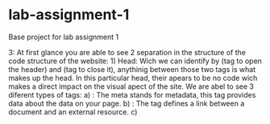 # lab-assignment-1
Base project for lab assignment 1

3: 
At first glance you are able to see 2 separation in the structure of the code structure of the website:
    1) Head: Wich we can identify by <head> (tag to open the header) and </head> (tag to close it), anythinig between those two tags is what makes up the head. In this particular head, their apears to be no code wich makes a direct impact on the visual apect of the site. We are abel to see 3 diferent types of tags:
        a) <meta>: The meta stands for metadata, this  <meta> tag provides data about the data on your page.
        b) <link>: The <link> tag defines a link between a document and an external resource.
        c) <title>: The <title> tag defines the title of the page and can be seen on the top of the web browser next to the page icon.
    2) Body: Wich is identified by the <body> tag. In here we are able to see the code wich builds the visual aspect of the page. In this case the content inside the body is separated by rows in a table. We are able to see various tags:
        a)<center>: This tag is to center-align the content inside the tag.
        b)<table>: This tag is to create the table
        c)<tbody>: Short for table body, defines where the table body goes
        d)<tr>: Short for tabel row, defines a row of the table
        e)<td>: Defines a cell in the the table row
        f)<a>: Defines a hyperlink
        g)<span>: Used to group elements
        h)<script>: Defines the client-side script, in this case pointing to where the code lies.

4: 
    1)(index):Index of where each files go
    2)'hn.js?ok3V8Gydw5sSOFppv3U2': java script file wich contains a list of functions
    3)'news.css?ok3V8Gydw5sSOFppv3U2': css files containing a list of properties for different ids and classes.
    4)'grayarrow.gif': gray arrow gif
    5)'s.gif': gif
    6)'y18.gif': another gif

5:
    The files are loaded in real time after the page has loaded

6: 
    by COMODO RSA Domain Validation Secure Server CA

